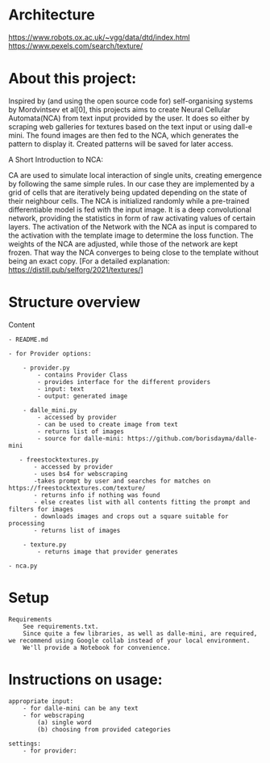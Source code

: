 # Architecture
https://www.robots.ox.ac.uk/~vgg/data/dtd/index.html
https://www.pexels.com/search/texture/

# About this project:

Inspired by (and using the open source code for) self-organising systems by Mordvintsev et al[0], this projects aims to create Neural Cellular Automata(NCA) from text input provided by the user. It does so either by scraping web galleries for textures based on the text input or using dall-e mini. The found images are then fed to the NCA, which generates the pattern to display it. Created patterns will be saved for later access.

A Short Introduction to NCA:

CA are used to simulate local interaction of single units, creating emergence by following the same simple rules. In our case they are implemented by a grid of cells that are iteratively being updated depending on the state of their neighbour cells. The NCA is initialized randomly while a pre-trained differentiable model is fed with the input image. It is a deep convolutional network, providing the statistics in form of raw activating values of certain layers. The activation of the Network with the NCA as input is compared to the activation with the template image to determine the loss function. The weights of the NCA are adjusted, while those of the network are kept frozen. That way the NCA converges to being close to the template without being an exact copy. [For a detailed explanation: https://distill.pub/selforg/2021/textures/]


# Structure overview

Content

    - README.md
     
    - for Provider options:
     
        - provider.py
            - contains Provider Class
            - provides interface for the different providers
            - input: text
            - output: generated image
         
        - dalle_mini.py
            - accessed by provider
            - can be used to create image from text
            - returns list of images
            - source for dalle-mini: https://github.com/borisdayma/dalle-mini
         
       - freestocktextures.py
           - accessed by provider
           - uses bs4 for webscraping
           -takes prompt by user and searches for matches on https://freestocktextures.com/texture/ 
           - returns info if nothing was found 
           - else creates list with all contents fitting the prompt and filters for images
           - downloads images and crops out a square suitable for processing
           - returns list of images
         
        - texture.py
            - returns image that provider generates
        
    - nca.py
        
            
            
# Setup            
            
    Requirements
        See requirements.txt. 
        Since quite a few libraries, as well as dalle-mini, are required, we recommend using Google collab instead of your local environment.
        We'll provide a Notebook for convenience.
        
# Instructions on usage:

    appropriate input:
        - for dalle-mini can be any text
        - for webscraping
            (a) single word
            (b) choosing from provided categories
            
    settings:  
        - for provider: 
